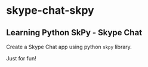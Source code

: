 # skype-chat-skpy

## Learning Python SkPy - Skype Chat

Create a Skype Chat app using python `skpy` library.

Just for fun!